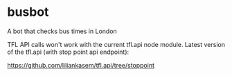 # busbot
A bot that checks bus times in London



TFL API calls won't work with the current tfl.api node module. Latest version of the tfl.api (with stop point api endpoint):

https://github.com/liliankasem/tfl.api/tree/stoppoint